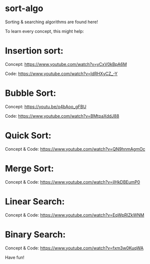 # sort-algo
Sorting & searching algorithms are found here!

To learn every concept, this might help:
# Insertion sort:
  Concept: https://www.youtube.com/watch?v=yCxV0kBpA6M
 
  Code: https://www.youtube.com/watch?v=IdRHXyCZ_-Y
  
# Bubble Sort:
  Concept: https://youtu.be/o4bAoo_gFBU
  
  Code: https://www.youtube.com/watch?v=BMtpaXddJ88
  
# Quick Sort:
  Concept & Code: https://www.youtube.com/watch?v=QN9hnmAgmOc
  
 # Merge Sort:
  Concept & Code: https://www.youtube.com/watch?v=jlHkDBEumP0

 # Linear Search:
  Concept & Code: https://www.youtube.com/watch?v=EqWpRlZkWNM

 # Binary Search:
  Concept & Code: https://www.youtube.com/watch?v=fxm3w0KuqWA

Have fun!
